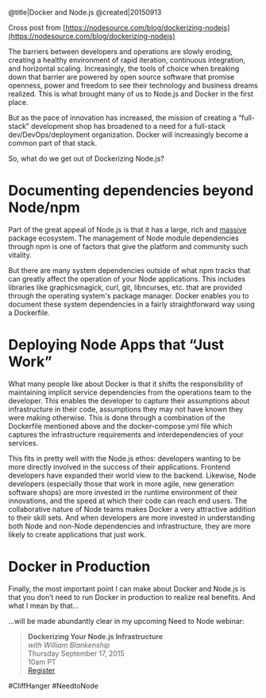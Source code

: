 @title|Docker and Node.js
@created|20150913

Cross post from [https://nodesource.com/blog/dockerizing-nodejs](https://nodesource.com/blog/dockerizing-nodejs)

The barriers between developers and operations are slowly eroding, creating a healthy environment of rapid iteration, continuous integration, and horizontal scaling. Increasingly, the tools of choice when breaking down that barrier are powered by open source software that promise openness, power and freedom to see their technology and business dreams realized. This is what brought many of us to Node.js and Docker in the first place.

But as the pace of innovation has increased, the mission of creating a “full-stack” development shop has broadened to a need for a full-stack dev/DevOps/deployment organization. Docker will increasingly become a common part of that stack.

So, what do we get out of Dockerizing Node.js?

# Documenting dependencies beyond Node/npm

Part of the great appeal of Node.js is that it has a large, rich and [massive](https://medium.com/@nodesource/npm-is-massive-2bdd9417591c) package ecosystem. The management of Node module dependencies through npm is one of factors that give the platform and community such vitality.

But there are many system dependencies outside of what npm tracks that can greatly affect the operation of your Node applications. This includes libraries like graphicsmagick, curl, git, libncurses, etc. that are provided through the operating system's package manager. Docker enables you to document these system dependencies in a fairly straightforward way using a Dockerfile.

# Deploying Node Apps that “Just Work”

What many people like about Docker is that it shifts the responsibility of maintaining implicit service dependencies from the operations team to the developer. This enables the developer to capture their assumptions about infrastructure in their code, assumptions they may not have known they were making otherwise.  This is done through a combination of the Dockerfile mentioned above and the docker-compose.yml file which captures the infrastructure requirements and interdependencies of your services.

This fits in pretty well with the Node.js ethos: developers wanting to be more directly involved in the success of their applications. Frontend developers have expanded their world view to the backend. Likewise, Node developers (especially those that work in more agile, new generation software shops) are more invested in the runtime environment of their innovations, and the speed at which their code can reach end users. The collaborative nature of Node teams makes Docker a very attractive addition to their skill sets. And when developers are more invested in understanding both Node and non-Node dependencies and infrastructure, they are more likely to create applications that just work.

# Docker in Production

Finally, the most important point I can make about Docker and Node.js is that you don’t need to run Docker in production to realize real benefits. And what I mean by that\.\.\.

\.\.\.will be made abundantly clear in my upcoming Need to Node webinar:

>**Dockerizing Your Node.js Infrastructure**<br>
>*with William Blankenship*<br>
>Thursday September 17, 2015<br>
>10am PT<br>
>[Register](http://nsrc.io/1hYDgOo)

\#CliffHanger #NeedtoNode
